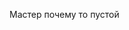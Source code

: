 <!DOCTYPE HTML PUBLIC "-//W3C//DTD HTML 4.0 Transitional//EN">
<html>
<head>
	<meta http-equiv="content-type" content="text/html; charset=utf-8"/>
	<title>Document</title>
	<meta name="generator" content="LibreOffice 5.1.6.2 (Linux)"/>
	<meta name="created" content="00:00:00"/>
	<meta name="changed" content="2017-12-05T21:34:32.299696517"/>
	<meta name="" content=""/>
</head>
<body lang="ru-RU" dir="ltr">
<p>Мастер почему то пустой</p>
</body>
</html>